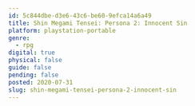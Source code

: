 ```yaml
---
id: 5c844dbe-d3e6-43c6-be60-9efca14a6a49
title: Shin Megami Tensei: Persona 2: Innocent Sin
platform: playstation-portable
genre:
  - rpg
digital: true
physical: false
guide: false
pending: false
posted: 2020-07-31
slug: shin-megami-tensei-persona-2-innocent-sin
---
```

